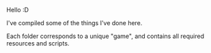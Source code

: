 Hello :D

I've compiled some of the things I've done here.

Each folder corresponds to a unique "game", and contains all required resources and scripts.
